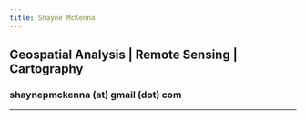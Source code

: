 ```yaml
---
title: Shayne McKenna
---
```


## Geospatial Analysis | Remote Sensing | Cartography
### shaynepmckenna (at) gmail (dot) com
---
